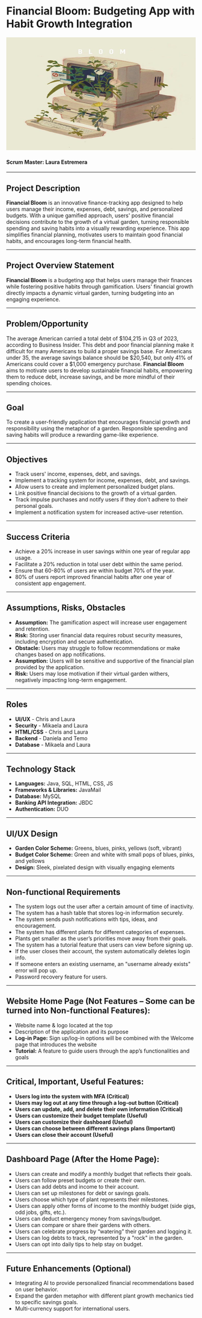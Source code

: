 # **Financial Bloom: Budgeting App with Habit Growth Integration**  
<p align="center">
  <img src="https://github.com/irllyliketoast/Financial-Bloom/blob/8d54758f332a49e627a7b761c6542fed6cea7b48/Bloom.jpg" width="1500" height ="300">
</p>

#### **Scrum Master:** Laura Estremera  
---

## **Project Description**  
**Financial Bloom** is an innovative finance-tracking app designed to help users manage their income, expenses, debt, savings, and personalized budgets. With a unique gamified approach, users' positive financial decisions contribute to the growth of a virtual garden, turning responsible spending and saving habits into a visually rewarding experience. This app simplifies financial planning, motivates users to maintain good financial habits, and encourages long-term financial health.

---

## **Project Overview Statement**  
**Financial Bloom** is a budgeting app that helps users manage their finances while fostering positive habits through gamification. Users' financial growth directly impacts a dynamic virtual garden, turning budgeting into an engaging experience.

---

## **Problem/Opportunity**  
The average American carried a total debt of $104,215 in Q3 of 2023, according to Business Insider. This debt and poor financial planning make it difficult for many Americans to build a proper savings base. For Americans under 35, the average savings balance should be $20,540, but only 41% of Americans could cover a $1,000 emergency purchase. **Financial Bloom** aims to motivate users to develop sustainable financial habits, empowering them to reduce debt, increase savings, and be more mindful of their spending choices.

---

## **Goal**  
To create a user-friendly application that encourages financial growth and responsibility using the metaphor of a garden. Responsible spending and saving habits will produce a rewarding game-like experience.

---

## **Objectives**  
- Track users' income, expenses, debt, and savings.  
- Implement a tracking system for income, expenses, debt, and savings.  
- Allow users to create and implement personalized budget plans.  
- Link positive financial decisions to the growth of a virtual garden.  
- Track impulse purchases and notify users if they don't adhere to their personal goals.  
- Implement a notification system for increased active-user retention.  

---

## **Success Criteria**  
- Achieve a 20% increase in user savings within one year of regular app usage.  
- Facilitate a 20% reduction in total user debt within the same period.  
- Ensure that 60-80% of users are within budget 70% of the year.  
- 80% of users report improved financial habits after one year of consistent app engagement.  

---

## **Assumptions, Risks, Obstacles**  
- **Assumption:** The gamification aspect will increase user engagement and retention.  
- **Risk:** Storing user financial data requires robust security measures, including encryption and secure authentication.  
- **Obstacle:** Users may struggle to follow recommendations or make changes based on app notifications.  
- **Assumption:** Users will be sensitive and supportive of the financial plan provided by the application.  
- **Risk:** Users may lose motivation if their virtual garden withers, negatively impacting long-term engagement.  

---

## **Roles**  
- **UI/UX** - Chris and Laura  
- **Security** - Mikaela and Laura  
- **HTML/CSS** - Chris and Laura  
- **Backend** - Daniela and Temo
- **Database** - Mikaela and Laura    

---

## **Technology Stack**  
- **Languages:** Java, SQL, HTML, CSS, JS
- **Frameworks & Libraries:** JavaMail
- **Database:** MySQL 
- **Banking API Integration:** JBDC 
- **Authentication:** DUO

---

## **UI/UX Design**  
- **Garden Color Scheme:** Greens, blues, pinks, yellows (soft, vibrant)  
- **Budget Color Scheme:** Green and white with small pops of blues, pinks, and yellows  
- **Design:** Sleek, pixelated design with visually engaging elements  

---

## **Non-functional Requirements**  
- The system logs out the user after a certain amount of time of inactivity.  
- The system has a hash table that stores log-in information securely.  
- The system sends push notifications with tips, ideas, and encouragement.  
- The system has different plants for different categories of expenses.  
- Plants get smaller as the user’s priorities move away from their goals.  
- The system has a tutorial feature that users can view before signing up.  
- If the user closes their account, the system automatically deletes login info.  
- If someone enters an existing username, an "username already exists" error will pop up.  
- Password recovery feature for users.  

---

## **Website Home Page (Not Features – Some can be turned into Non-functional Features):**  
- Website name & logo located at the top  
- Description of the application and its purpose  
- **Log-in Page:** Sign up/log-in options will be combined with the Welcome page that introduces the website  
- **Tutorial:** A feature to guide users through the app’s functionalities and goals  

---

## **Critical, Important, Useful Features:**  
- **Users log into the system with MFA (Critical)**  
- **Users may log out at any time through a log-out button (Critical)**  
- **Users can update, add, and delete their own information (Critical)**  
- **Users can customize their budget template (Useful)**  
- **Users can customize their dashboard (Useful)**  
- **Users can choose between different savings plans (Important)**  
- **Users can close their account (Useful)**  

---

## **Dashboard Page (After the Home Page):**  
- Users can create and modify a monthly budget that reflects their goals.  
- Users can follow preset budgets or create their own.  
- Users can add debts and income to their account.  
- Users can set up milestones for debt or savings goals.  
- Users choose which type of plant represents their milestones.  
- Users can apply other forms of income to the monthly budget (side gigs, odd jobs, gifts, etc.).  
- Users can deduct emergency money from savings/budget.  
- Users can compare or share their gardens with others.  
- Users can celebrate progress by “watering” their garden and logging it.  
- Users can log debts to track, represented by a "rock" in the garden.  
- Users can opt into daily tips to help stay on budget.  

---
## **Future Enhancements (Optional)**  
- Integrating AI to provide personalized financial recommendations based on user behavior.  
- Expand the garden metaphor with different plant growth mechanics tied to specific savings goals.  
- Multi-currency support for international users.
